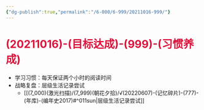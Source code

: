 ```yaml
---
{"dg-publish":true,"permalink":"/6-000/6-999/20211016-999/"}
---
```


# <font color=#DC143C>(20211016)-(目标达成)-(999)-(习惯养成)</font>
+ 学习习惯：每天保证两个小时的阅读时间
+ 战略复盘：层级生活记录尝试
    + [[(7_000)(激光扫描)/(7_999)(朝花夕拾)/√(20220607)-(记忆碎片)-(777)-(年库)-(编年史2017)#^011sun\|层级生活记录尝试]]